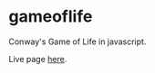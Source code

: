 gameoflife
==========

Conway's Game of Life in javascript.

Live page [here](http://cesardv.github.io/gameoflife/).
